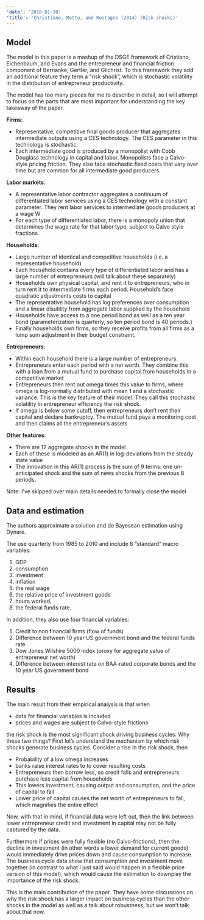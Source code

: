 ```yaml
---
'date': '2018-01-30'
'title': 'Christiano, Motto, and Rostagno (2014) (Risk shocks)'
---
```


<h2 id="model">Model</h2>
<p>The model in this paper is a mashup of the DSGE framework of Cristiano, Eichenbaum, and Evans and the entrepreneur and financial friction component of Bernanke, Gertler, and Gilchrist. To this framework they add an additional feature they term a “risk shock”, which is stochastic volatility in the distribution of entrepreneur productivity.</p>
<p>The model has too many pieces for me to describe in detail, so I will attempt to focus on the parts that are most important for understanding the key takeaway of the paper.</p>
<p><strong>Firms</strong>:</p>
<ul>
<li>Representative, competitive final goods producer that aggregates intermediate outputs using a CES technology. The CES parameter in this technology is stochastic.</li>
<li>Each intermediate good is produced by a monopolist with Cobb Douglass technology in capital and labor. Monopolists face a Calvo-style pricing friction. They also face stochastic fixed costs that vary over time but are common for all intermediate good producers.</li>
</ul>
<p><strong>Labor markets</strong>:</p>
<ul>
<li>A representative labor contractor aggregates a continuum of differentiated labor services using a CES technology with a constant parameter. They rent labor services to intermediate goods producers at a wage W</li>
<li>For each type of differentiated labor, there is a monopoly union that determines the wage rate for that labor type, subject to Calvo style fractions.</li>
</ul>
<p><strong>Households</strong>:</p>
<ul>
<li>Large number of identical and competitive households (i.e. a representative household)</li>
<li>Each household contains every type of differentiated labor and has a large number of entrepreneurs (will talk about these separately)</li>
<li>Households own physical capital, and rent it to entrepreneurs, who in turn rent it to intermediate firms each period. Household’s face quadratic adjustments costs to capital</li>
<li>The representative household has log preferences over consumption and a linear disutility from aggregate labor supplied by the household</li>
<li>Households have access to a one period bond as well as a ten year bond (parameterization is quarterly, so ten period bond is 40 periods.)</li>
<li>Finally households own firms, so they receive profits from all firms as a lump sum adjustment in their budget constraint.</li>
</ul>
<p><strong>Entrepreneurs</strong>:</p>
<ul>
<li>Within each household there is a large number of entrepreneurs.</li>
<li>Entrepreneurs enter each period with a net worth. They combine this with a loan from a mutual fund to purchase capital from households in a competitive market</li>
<li>Entrepreneurs then rent out omega times this value to firms, where omega is log-normally distributed with mean 1 and a stochastic variance. This is the key feature of their model. They call this stochastic volatility in entrepreneur efficiency the risk shock.</li>
<li>If omega is below some cutoff, then entrepreneurs don’t rent their capital and declare bankruptcy. The mutual fund pays a monitoring cost and then claims all the entrepreneur’s assets</li>
</ul>
<p><strong>Other features</strong>:</p>
<ul>
<li>There are 12 aggregate shocks in the model</li>
<li>Each of these is modeled as an AR(1) in log-deviations from the steady state value</li>
<li>The innovation in this AR(1) process is the sum of 9 terms: one un-anticipated shock and the sum of news shocks from the previous 8 periods.</li>
</ul>
<p>Note: I’ve skipped over main details needed to formally close the model</p>
<h2 id="data-and-estimation">Data and estimation</h2>
<p>The authors approximate a solution and do Bayesean estimation using Dynare.</p>
<p>The use quarterly from 1985 to 2010 and include 8 “standard” macro variables:</p>
<ol type="1">
<li>GDP</li>
<li>consumption</li>
<li>investment</li>
<li>inflation</li>
<li>the real wage</li>
<li>the relative price of investment goods</li>
<li>hours worked,</li>
<li>the federal funds rate.</li>
</ol>
<p>In addition, they also use four financial variables:</p>
<ol type="1">
<li>Credit to non financial firms (flow of funds)</li>
<li>Difference between 10 year US government bond and the federal funds rate</li>
<li>Dow Jones Wilshire 5000 index (proxy for aggregate value of entrepreneur net worth)</li>
<li>Difference between interest rate on BAA-rated corporate bonds and the 10 year US government bond</li>
</ol>
<h2 id="results">Results</h2>
<p>The main result from their empirical analysis is that when</p>
<ul>
<li>data for financial variables is included</li>
<li>prices and wages are subject to Calvo-style frictions</li>
</ul>
<p>the risk shock is the most significant shock driving business cycles. Why these two things? First let’s understand the mechanism by which risk shocks generate business cycles. Consider a rise in the risk shock, then</p>
<ul>
<li>Probability of a low omega increases</li>
<li>banks raise interest rates to to cover resulting costs</li>
<li>Entrepreneurs then borrow less, so credit falls and entrepreneurs purchase less capital from households</li>
<li>This lowers investment, causing output and consumption, and the price of capital to fall</li>
<li>Lower price of capital causes the net worth of entrepreneurs to fall, which magnifies the entire effect</li>
</ul>
<p>Now, with that in mind, if financial data were left out, then the link between lower entrepreneur credit and investment in capital may not be fully captured by the data.</p>
<p>Furthermore if prices were fully flexible (no Calvo-frictions), then the decline in investment (in other words a lower demand for current goods) would immediately drive prices down and cause consumption to increase. The business cycle data show that consumption and investment move together (in contrast to what I just said would happen in a flexible price version of this model), which would cause the estimation to downplay the importance of the risk shock.</p>
<p>This is the main contribution of the paper. They have some discussions on why the risk shock has a larger impact on business cycles than the other shocks in the model as well as a talk about robustness; but we won’t talk about that now.</p>

